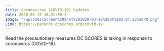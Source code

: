 ```yaml
---
title: Coronavirus (COVID-19) Updates
date: 2020-03-12 18:31:00 Z
Image: "/uploads/Screen%20Shot%202020-03-12%20at%202.07.25%20PM.png"
Link: https://parents.dcscores.org/covid-19
---
```


Read the precautionary measures DC SCORES is taking in response to coronavirus (COVID-19).